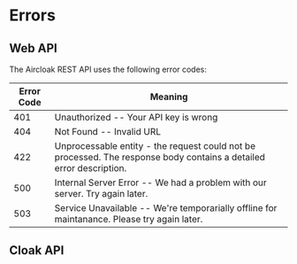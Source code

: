 # Errors

## Web API

The Aircloak REST API uses the following error codes:


Error Code | Meaning
---------- | -------
401        | Unauthorized -- Your API key is wrong
404        | Not Found -- Invalid URL
422        | Unprocessable entity - the request could not be processed. The response body contains a detailed error description.
500        | Internal Server Error -- We had a problem with our server. Try again later.
503        | Service Unavailable -- We're temporarially offline for maintanance. Please try again later.


## Cloak API
